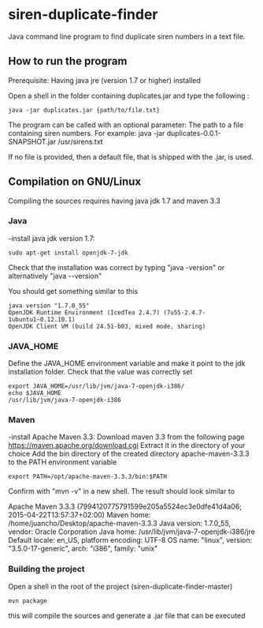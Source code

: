 # siren-duplicate-finder
Java command line program to find duplicate siren numbers in a text file.

## How to run the program
Prerequisite: Having java jre (version 1.7 or higher) installed

Open a shell in the folder containing duplicates.jar and type the following :

```
java -jar duplicates.jar {path/to/file.txt}

```

The program can be called with an optional parameter: The path to a file containing siren numbers.
For example:
java -jar duplicates-0.0.1-SNAPSHOT.jar /usr/sirens.txt

If no file is provided, then a default file, that is shipped with the .jar, is used.

## Compilation on GNU/Linux
Compiling the sources requires having java jdk 1.7 and maven 3.3

### Java
-install java jdk version 1.7:

```
sudo apt-get install openjdk-7-jdk
```

Check that the installation was correct by typing "java -version" or alternatively "java --version"

You should get something similar to this

```
java version "1.7.0_55"
OpenJDK Runtime Environment (IcedTea 2.4.7) (7u55-2.4.7-1ubuntu1~0.12.10.1)
OpenJDK Client VM (build 24.51-b03, mixed mode, sharing)
```

### JAVA_HOME
Define the JAVA_HOME environment variable and make it point to the jdk installation folder.
Check that the value was correctly set
```
export JAVA_HOME=/usr/lib/jvm/java-7-openjdk-i386/
echo $JAVA_HOME
/usr/lib/jvm/java-7-openjdk-i386
```

### Maven
-install Apache Maven 3.3:
Download maven 3.3 from the following page https://maven.apache.org/download.cgi
Extract it in the directory of your choice
Add the bin directory of the created directory apache-maven-3.3.3 to the PATH environment variable
```
export PATH=/opt/apache-maven-3.3.3/bin:$PATH
```

Confirm with "mvn -v" in a new shell. The result should look similar to

Apache Maven 3.3.3 (7994120775791599e205a5524ec3e0dfe41d4a06; 2015-04-22T13:57:37+02:00)
Maven home: /home/juancho/Desktop/apache-maven-3.3.3
Java version: 1.7.0_55, vendor: Oracle Corporation
Java home: /usr/lib/jvm/java-7-openjdk-i386/jre
Default locale: en_US, platform encoding: UTF-8
OS name: "linux", version: "3.5.0-17-generic", arch: "i386", family: "unix"

### Building the project
Open a shell in the root of the project (siren-duplicate-finder-master)
```
mvn package
```
this will compile the sources and generate a .jar file that can be executed 




